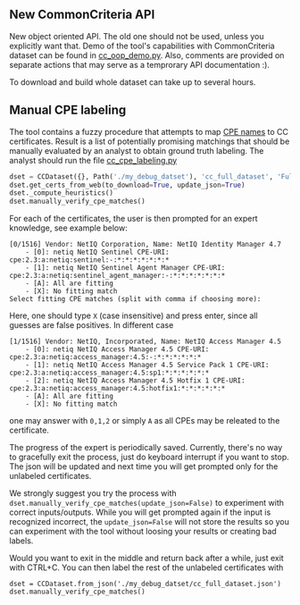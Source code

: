 ## New CommonCriteria API

New object oriented API. The old one should not be used, unless you explicitly want that. Demo of the tool's capabilities with CommonCriteria dataset can be found in [cc_oop_demo.py](https://github.com/crocs-muni/sec-certs/blob/master/examples/cc_oop_demo.py). Also, comments are provided on separate actions that may serve as a temprorary API documentation :).

To download and build whole dataset can take up to several hours.


## Manual CPE labeling

The tool contains a fuzzy procedure that attempts to map [CPE names](https://nvd.nist.gov/products/cpe) to CC certificates. Result is a list of potentially promising matchings that should be manually evaluated by an analyst to obtain ground truth labeling. The analyst should run the file [cc_cpe_labeling.py](https://github.com/crocs-muni/sec-certs/blob/master/examples/cc_cpe_labeling.py)

```python
dset = CCDataset({}, Path('./my_debug_datset'), 'cc_full_dataset', 'Full CC dataset')
dset.get_certs_from_web(to_download=True, update_json=True)
dset._compute_heuristics()
dset.manually_verify_cpe_matches()
```

For each of the certificates, the user is then prompted for an expert knowledge, see example below:

```
[0/1516] Vendor: NetIQ Corporation, Name: NetIQ Identity Manager 4.7
	- [0]: netiq NetIQ Sentinel CPE-URI: cpe:2.3:a:netiq:sentinel:-:*:*:*:*:*:*:*
	- [1]: netiq NetIQ Sentinel Agent Manager CPE-URI: cpe:2.3:a:netiq:sentinel_agent_manager:-:*:*:*:*:*:*:*
	- [A]: All are fitting
	- [X]: No fitting match
Select fitting CPE matches (split with comma if choosing more):
```

Here, one should type `X` (case insensitive) and press enter, since all guesses are false positives. In different case

```
[1/1516] Vendor: NetIQ, Incorporated, Name: NetIQ Access Manager 4.5
	- [0]: netiq NetIQ Access Manager 4.5 CPE-URI: cpe:2.3:a:netiq:access_manager:4.5:-:*:*:*:*:*:*
	- [1]: netiq NetIQ Access Manager 4.5 Service Pack 1 CPE-URI: cpe:2.3:a:netiq:access_manager:4.5:sp1:*:*:*:*:*:*
	- [2]: netiq NetIQ Access Manager 4.5 Hotfix 1 CPE-URI: cpe:2.3:a:netiq:access_manager:4.5:hotfix1:*:*:*:*:*:*
	- [A]: All are fitting
	- [X]: No fitting match
```

one may answer with `0,1,2` or simply `A` as all CPEs may be releated to the certificate. 

The progress of the expert is periodically saved. Currently, there's no way to gracefully exit the process, just do keyboard interrupt if you want to stop. The json will be updated and next time you will get prompted only for the unlabeled certificates. 

We strongly suggest you try the process with `dset.manually_verify_cpe_matches(update_json=False)` to experiment with correct inputs/outputs. While you will get prompted again if the input is recognized incorrect, the `update_json=False` will not store the results so you can experiment with the tool without loosing your results or creating bad labels.

Would you want to exit in the middle and return back after a while, just exit with CTRL+C. You can then label the rest of the unlabeled certificates with

```
dset = CCDataset.from_json('./my_debug_datset/cc_full_dataset.json')
dset.manually_verify_cpe_matches()
```
